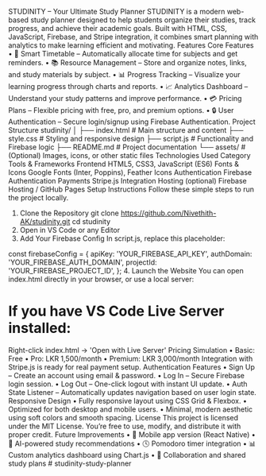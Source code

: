 STUDINITY – Your Ultimate Study Planner
STUDINITY is a modern web-based study planner designed to help students organize their studies, track progress, and achieve their academic goals. Built with HTML, CSS, JavaScript, Firebase, and Stripe integration, it combines smart planning with analytics to make learning efficient and motivating.
Features
Core Features
•	🧠 Smart Timetable – Automatically allocate time for subjects and get reminders.
•	📚 Resource Management – Store and organize notes, links, and study materials by subject.
•	📊 Progress Tracking – Visualize your learning progress through charts and reports.
•	📈 Analytics Dashboard – Understand your study patterns and improve performance.
•	💳 Pricing Plans – Flexible pricing with free, pro, and premium options.
•	🔒 User Authentication – Secure login/signup using Firebase Authentication.
Project Structure
studinity/
│
├── index.html        # Main structure and content
├── style.css         # Styling and responsive design
├── script.js         # Functionality and Firebase logic
├── README.md         # Project documentation
└── assets/           # (Optional) Images, icons, or other static files
Technologies Used
Category	Tools & Frameworks
Frontend	HTML5, CSS3, JavaScript (ES6)
Fonts & Icons	Google Fonts (Inter, Poppins), Feather Icons
Authentication	Firebase Authentication
Payments	Stripe.js Integration
Hosting (optional)	Firebase Hosting / GitHub Pages
Setup Instructions
Follow these simple steps to run the project locally.
1. Clone the Repository
git clone https://github.com/Nivethith-AK/studinity.git
cd studinity
2. Open in VS Code or any Editor
3. Add Your Firebase Config
In script.js, replace this placeholder:

const firebaseConfig = {
    apiKey: 'YOUR_FIREBASE_API_KEY',
    authDomain: 'YOUR_FIREBASE_AUTH_DOMAIN',
    projectId: 'YOUR_FIREBASE_PROJECT_ID',
};
4. Launch the Website
You can open index.html directly in your browser, or use a local server:

# If you have VS Code Live Server installed:
Right-click index.html → 'Open with Live Server'
Pricing Simulation
•	Basic: Free
•	Pro: LKR 1,500/month
•	Premium: LKR 3,000/month
Integration with Stripe.js is ready for real payment setup.
Authentication Features
•	Sign Up – Create an account using email & password.
•	Log In – Secure Firebase login session.
•	Log Out – One-click logout with instant UI update.
•	Auth State Listener – Automatically updates navigation based on user login state.
Responsive Design
• Fully responsive layout using CSS Grid & Flexbox.
• Optimized for both desktop and mobile users.
• Minimal, modern aesthetic using soft colors and smooth spacing.
License
This project is licensed under the MIT License. You’re free to use, modify, and distribute it with proper credit.
Future Improvements
•	📱 Mobile app version (React Native)
•	🎯 AI-powered study recommendations
•	🕓 Pomodoro timer integration
•	📊 Custom analytics dashboard using Chart.js
•	💬 Collaboration and shared study plans
#   s t u d i n i t y - s t u d y - p l a n n e r 
 
 
